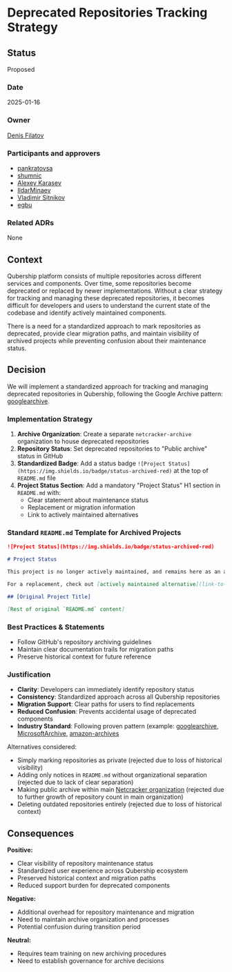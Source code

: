# Deprecated Repositories Tracking Strategy

## Status

Proposed

### Date

2025-01-16

### Owner

[Denis Filatov](https://github.com/denifilatoff)

### Participants and approvers

- [pankratovsa](https://github.com/pankratovsa)
- [shumnic](https://github.com/shumnic)
- [Alexey Karasev](https://github.com/asatt)
- [IldarMinaev](https://github.com/IldarMinaev)
- [Vladimir Sitnikov](https://github.com/vlsi)
- [egbu](https://github.com/egbu)

### Related ADRs

None

## Context

Qubership platform consists of multiple repositories across different services and components. Over time, some repositories become deprecated or replaced by newer implementations. Without a clear strategy for tracking and managing these deprecated repositories, it becomes difficult for developers and users to understand the current state of the codebase and identify actively maintained components.

There is a need for a standardized approach to mark repositories as deprecated, provide clear migration paths, and maintain visibility of archived projects while preventing confusion about their maintenance status.

## Decision

We will implement a standardized approach for tracking and managing deprecated repositories in Qubership, following the Google Archive pattern: [googlearchive](https://github.com/googlearchive).

### Implementation Strategy

1. **Archive Organization**: Create a separate `netcracker-archive` organization to house deprecated repositories
2. **Repository Status**: Set deprecated repositories to "Public archive" status in GitHub
3. **Standardized Badge**: Add a status badge `![Project Status](https://img.shields.io/badge/status-archived-red)` at the top of `README.md` file
4. **Project Status Section**: Add a mandatory "Project Status" H1 section in `README.md` with:
   - Clear statement about maintenance status
   - Replacement or migration information
   - Link to actively maintained alternatives

### Standard `README.md` Template for Archived Projects

```markdown
![Project Status](https://img.shields.io/badge/status-archived-red)

# Project Status

This project is no longer actively maintained, and remains here as an archive of this work.

For a replacement, check out [actively maintained alternative](link-to-replacement).

## [Original Project Title]

[Rest of original `README.md` content]
```

### Best Practices & Statements

- Follow GitHub's repository archiving guidelines
- Maintain clear documentation trails for migration paths
- Preserve historical context for future reference

### Justification

- **Clarity**: Developers can immediately identify repository status
- **Consistency**: Standardized approach across all Qubership repositories
- **Migration Support**: Clear paths for users to find replacements
- **Reduced Confusion**: Prevents accidental usage of deprecated components
- **Industry Standard**: Following proven pattern (example: [googlearchive](https://github.com/googlearchive/), [MicrosoftArchive](https://github.com/MicrosoftArchive), [amazon-archives](https://github.com/amazon-archives)

Alternatives considered:

- Simply marking repositories as private (rejected due to loss of historical visibility)
- Adding only notices in `README.md` without organizational separation (rejected due to lack of clear separation)
- Making public archive within main [Netcracker organization](https://github.com/Netcracker) (rejected due to further growth of repository count in main organization)
- Deleting outdated repositories entirely (rejected due to loss of historical context)

## Consequences

**Positive:**

- Clear visibility of repository maintenance status
- Standardized user experience across Qubership ecosystem
- Preserved historical context and migration paths
- Reduced support burden for deprecated components

**Negative:**

- Additional overhead for repository maintenance and migration
- Need to maintain archive organization and processes
- Potential confusion during transition period

**Neutral:**

- Requires team training on new archiving procedures
- Need to establish governance for archive decisions

